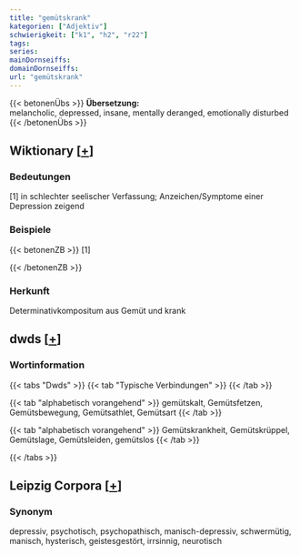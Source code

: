 ```yaml
---
title: "gemütskrank"
kategorien: ["Adjektiv"]
schwierigkeit: ["k1", "h2", "r22"]
tags:
series:
mainDornseiffs:
domainDornseiffs:
url: "gemütskrank"
---
```


{{< betonenÜbs >}}
**Übersetzung:**  
melancholic, depressed, insane, mentally deranged, emotionally  disturbed  
{{< /betonenÜbs >}}

## Wiktionary [[+](https://de.wiktionary.org/wiki/gemütskrank)]

### Bedeutungen
[1] in schlechter seelischer Verfassung; Anzeichen/Symptome einer Depression zeigend  

### Beispiele
{{< betonenZB >}}
[1]  

{{< /betonenZB >}}
### Herkunft
Determinativkompositum aus Gemüt und krank  



## dwds [[+](https://www.dwds.de/wb/gemütskrank)]

### Wortinformation
{{< tabs "Dwds" >}}
{{< tab "Typische Verbindungen" >}}
{{< /tab >}}

{{< tab "alphabetisch vorangehend" >}}
gemütskalt, Gemütsfetzen, Gemütsbewegung, Gemütsathlet, Gemütsart
{{< /tab >}}

{{< tab "alphabetisch vorangehend" >}}
Gemütskrankheit, Gemütskrüppel, Gemütslage, Gemütsleiden, gemütslos
{{< /tab >}}

{{< /tabs >}}

## Leipzig Corpora [[+](https://corpora.uni-leipzig.de/en/res?word=gemütskrank&corpusId=deu_newscrawl-public_2018)]


### Synonym
depressiv, psychotisch, psychopathisch, manisch-depressiv, schwermütig, manisch, hysterisch, geistesgestört, irrsinnig, neurotisch

